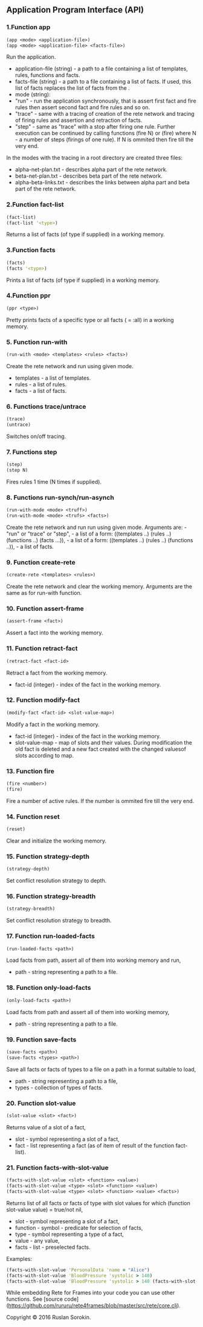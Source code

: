 ## Application Program Interface (API) ##

### 1.Function app ###
```clj
(app <mode> <application-file>)
(app <mode> <application-file> <facts-file>)
```
Run the application.
- application-file (string) - a path to a file containing a list of templates, rules, functions and facts.
- facts-file (string) - a path to a file containing a list of facts. If used, this list of facts replaces the list of facts from the <application-file>.
- mode (string):
- "run"  - run the application synchronously, that is assert first fact and fire rules then assert second fact and fire rules and so on.
- "trace" - same with a tracing of creation of the rete network and tracing of firing rules and assertion and retraction of facts.
- "step"  - same as "trace" with a stop after firing one rule. Further execution can be continued by calling functions (fire N) or (fire) where N - a number of steps (firings of one rule). If N is ommited then fire till the very end.

In the modes with the tracing in a root directory are created three files:

- alpha-net-plan.txt	 - describes alpha part of the rete network.
- beta-net-plan.txt	 - describes beta part of the rete network.
- alpha-beta-links.txt - describes the links between alpha part and beta part of the rete network.

### 2.Function fact-list ###
```clj
(fact-list)
(fact-list '<type>)
```
Returns a list of facts (of type if supplied) in a working memory.

### 3.Function facts ###
```clj
(facts)
(facts '<type>)
```
Prints a list of facts (of type if supplied) in a working memory.

### 4.Function ppr ###
```clj
(ppr <type>)
```
Pretty prints facts of a specific type or all facts (<type> = :all) in a working memory.

### 5. Function run-with ###
```clj
(run-with <mode> <templates> <rules> <facts>)
```
Create the rete network and run using given mode.
- templates - a list of templates.
- rules - a list of rules.
- facts - a list of facts.

### 6. Functions trace/untrace ###
```clj
(trace)
(untrace)
```
Switches on/off tracing.

### 7. Functions step ###
```clj
(step)
(step N)
```
Fires rules 1 time (N times if supplied).

### 8. Functions run-synch/run-asynch ###
```clj
(run-with-mode <mode> <truff>)
(run-with-mode <mode> <trufs> <facts>)
```
Create the rete network and run run using given mode. Arguments are:
<mode> - "run" or "trace" or "step",
<truff> - a list of a form: ((templates ..) (rules ..) (functions ..) (facts ...)),
<trufs> - a list of a form: ((templates ..) (rules ..) (functions ..)),
<facts> - a list of facts.

### 9. Function create-rete ###
```clj
(create-rete <templates> <rules>)
```
Create the rete network and clear the working memory.
Arguments are the same as for run-with function.

### 10. Function assert-frame ###
```clj
(assert-frame <fact>)
```
Assert a fact into the working memory.

### 11. Function retract-fact ###
```clj
(retract-fact <fact-id>
```
Retract a fact from the working memory.
- fact-id (integer) - index of the fact in the working memory.

### 12. Function modify-fact ###
```clj
(modify-fact <fact-id> <slot-value-map>)
```
Modify a fact in the working memory.
- fact-id (integer) - index of the fact in the working memory.
- slot-value-map - map of slots and their values.
During modification the old fact is deleted and a new fact created with the changed values ​​of slots according to map.

### 13. Function fire ###
```clj
(fire <number>)
(fire)
```
Fire a number of active rules. If the number is ommited fire till the very end.

### 14. Function reset ###
```clj
(reset)
```
Clear and initialize the working memory.

### 15. Function strategy-depth ###
```clj
(strategy-depth)
```
Set conflict resolution strategy to depth.

### 16. Function strategy-breadth ###
```clj
(strategy-breadth)
```
Set conflict resolution strategy to breadth.

### 17. Function run-loaded-facts ###
```clj
(run-loaded-facts <path>)
```
Load facts from path, assert all of them into working memory and run,
- path - string representing a path to a file.

### 18. Function only-load-facts ###
```clj
(only-load-facts <path>)
```
Load facts from path and assert all of them into working memory,
- path - string representing a path to a file.

### 19. Function save-facts ###
```clj
(save-facts <path>)
(save-facts <types> <path>)
```
Save all facts or facts of types to a file on a path in a format suitable to load,
- path - string representing a path to a file,
- types - collection of types of facts.

### 20. Function slot-value ###
```clj
(slot-value <slot> <fact>)
```
Returns value of a slot of a fact,
- slot - symbol representing a slot of a fact,
- fact - list representing a fact (as of item of result of the function fact-list).

### 21. Function facts-with-slot-value ###
```clj
(facts-with-slot-value <slot> <function> <value>)
(facts-with-slot-value <type> <slot> <function> <value>)
(facts-with-slot-value <type> <slot> <function> <value> <facts>)

```
Returns list of all facts or facts of type with slot values for which (function slot-value value) = true/not nil,
- slot - symbol representing a slot of a fact,
- function - symbol - predicate for selection of facts,
- type - symbol representing a type of a fact,
- value - any value,
- facts - list - preselected facts.

Examples:
```clj
(facts-with-slot-value 'PersonalData 'name = "Alice")
(facts-with-slot-value 'BloodPressure 'systolic > 140)
(facts-with-slot-value 'BloodPressure 'systolic > 140 (facts-with-slot-value 'BloodPressure 'diastolic > 90))
```


While embedding Rete for Frames into your code you can use other functions. See [source code] (https://github.com/rururu/rete4frames/blob/master/src/rete/core.clj).

Copyright © 2016 Ruslan Sorokin.
